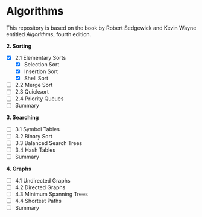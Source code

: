 # Algorithms

This repository is based on the book by Robert Sedgewick and Kevin Wayne entitled *Algorithms*, fourth edition.

**2. Sorting**
- [x] 2.1 Elementary Sorts
  - [x] Selection Sort
  - [x] Insertion Sort
  - [x] Shell Sort
- [ ] 2.2 Merge Sort
- [ ] 2.3 Quicksort
- [ ] 2.4 Priority Queues
- [ ] Summary

**3. Searching**
- [ ] 3.1 Symbol Tables
- [ ] 3.2 Binary Sort
- [ ] 3.3 Balanced Search Trees
- [ ] 3.4 Hash Tables
- [ ] Summary

**4. Graphs**
- [ ] 4.1 Undirected Graphs
- [ ] 4.2 Directed Graphs
- [ ] 4.3 Minimum Spanning Trees
- [ ] 4.4 Shortest Paths
- [ ] Summary